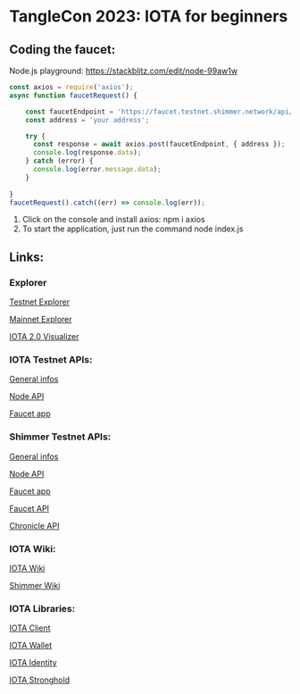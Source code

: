 # TangleCon 2023: IOTA for beginners

## Coding the faucet:
Node.js playground: https://stackblitz.com/edit/node-99aw1w
```javascripT
const axios = require('axios');
async function faucetRequest() {

    const faucetEndpoint = 'https://faucet.testnet.shimmer.network/api/enqueue';
    const address = 'your address';

    try {
      const response = await axios.post(faucetEndpoint, { address });
      console.log(response.data);
    } catch (error) {
      console.log(error.message.data);
    }
    
}
faucetRequest().catch((err) => console.log(err));
```
1) Click on the console and install axios: npm i axios
2) To start the application, just run the command node index.js



## Links:
        
### Explorer

[Testnet Explorer](https://explorer.iota.org/testnet)

[Mainnet Explorer](https://explorer.iota.org/mainnet)

[IOTA 2.0 Visualizer](https://v2.iota.org/visualizer)

        
### IOTA Testnet APIs:

[General infos](https://wiki.iota.org/develop/endpoints/devnet/)

[Node API](https://api.lb-0.h.chrysalis-devnet.iota.cafe)

[Faucet app](https://faucet.chrysalis-devnet.iota.cafe/)


### Shimmer Testnet APIs:
[General infos](https://wiki.iota.org/shimmer/develop/endpoints/testnet/)

[Node API](https://api.testnet.shimmer.network)

[Faucet app](https://faucet.testnet.shimmer.network)

[Faucet API](https://faucet.testnet.shimmer.network/api/enqueue)

[Chronicle API](https://chronicle.testnet.shimmer.network)

       
### IOTA Wiki:
[IOTA Wiki](https://wiki.iota.org/)

[Shimmer Wiki](https://wiki.iota.org/shimmer)


### IOTA Libraries: 
[IOTA Client](https://github.com/iotaledger/iota.rs)

[IOTA Wallet](https://github.com/iotaledger/wallet.rs)

[IOTA Identity](https://github.com/iotaledger/identity.rs)

[IOTA Stronghold](https://github.com/iotaledger/stronghold.rs)
